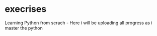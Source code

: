 # execrises
Learning Python from scrach - Here i will be uploading all progress as i master the python 
